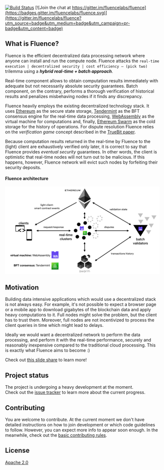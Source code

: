 [![Build Status](https://travis-ci.org/fluencelabs/fluence.svg?branch=master)](https://travis-ci.org/fluencelabs/fluence) [![Join the chat at https://gitter.im/fluencelabs/fluence](https://badges.gitter.im/fluencelabs/fluence.svg)](https://gitter.im/fluencelabs/fluence?utm_source=badge&utm_medium=badge&utm_campaign=pr-badge&utm_content=badge)

## What is Fluence?
Fluence is the efficient decentralized data processing network where anyone can install and run the compute node. Fluence attacks the `real-time execution | decentralized security | cost efficiency – (pick two)` trilemma using a **_hybrid real-time + batch approach_**.  

Real-time component allows to obtain computation results immediately with adequate but not necessarily absolute security guarantees. Batch component, on the contrary, performs a thorough verification of historical results and penalizes misbehaving nodes if it finds any discrepancy.  

Fluence heavily employs the existing decentralized technology stack. It uses [Ethereum](https://www.ethereum.org/) as the secure state storage, [Tendermint](https://tendermint.com/) as the BFT consensus engine for the real-time data processing, [WebAssembly](https://webassembly.org/) as the virtual machine for computations and, finally, [Ethereum Swarm](https://swarm-guide.readthedocs.io/en/latest/introduction.html) as the cold storage for the history of operations. For dispute resolution Fluence relies on the _verification game_ concept described in the [TrueBit paper](https://people.cs.uchicago.edu/~teutsch/papers/truebit.pdf).  

Because computation results returned in the real-time by Fluence to the (light) client are exhaustively verified only later, it is correct to say that Fluence provides _eventual security_ guarantees. In other words, the client is optimistic that real-time nodes will not turn out to be malicious. If this happens, however, Fluence network will evict such nodes by forfeiting their security deposits.

#### Fluence architecture
![architecture overview](misc/architecture_overview.png)

## Motivation

Building data intensive applications which would use a decentralized stack is not always easy. For example, it's not possible to expect a browser page or a mobile app to download gigabytes of the blockchain data and apply heavy computations to it. Full nodes might solve the problem, but the client has to trust them. Moreover, full nodes are not incentivized to process the client queries in time which might lead to delays. 

Ideally we would want a decentralized network to perform the data processing, and perform it with the real-time performance, securely and reasonably inexpensive compared to the traditional cloud processing. This is exactly what Fluence aims to become :)

Check out [this slide share](https://www.slideshare.net/AlexanderDemidko/fluence-a-decentralized-data-processing-engine) to learn more!

## Project status
The project is undergoing a heavy development at the moment.  
Check out the [issue tracker](https://github.com/fluencelabs/fluence/issues) to learn more about the current progress.

## Contributing
You are welcome to contribute. At the current moment we don't have detailed instructions on how to join development or which code guidelines to follow. However, you can expect more info to appear soon enough. In the meanwhile, check out the [basic contributing rules](./CONTRIBUTING.md).

## License
[Apache 2.0](./LICENSE.md)

